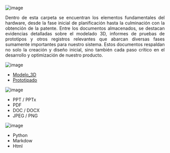 ![image](https://github.com/Fx2048/Team_4_FdD/assets/131219987/7d7e8aba-6c82-4574-ab00-5b22784706af)
<p align="justify">
Dentro de esta carpeta se encuentran los elementos fundamentales del hardware, desde la fase inicial de planificación hasta la culminación con la obtención de la patente. Entre los documentos almacenados, se destacan evidencias detalladas sobre el modelado 3D, informes de pruebas de prototipos y otros registros relevantes que abarcan diversas fases sumamente importantes para nuestro sistema. Estos documentos respaldan no solo la creación y diseño inicial, sino también cada paso crítico en el desarrollo y optimización de nuestro producto.
</p>

![image](https://github.com/Fx2048/Team_4_FdD/assets/131219987/397179a1-eec7-4a92-830a-585c48451261)

- [Modelo_3D](https://github.com/Fx2048/Team_4_FdD/tree/main/Hadware/Modelo_3D)
- [Prototipado](https://github.com/Fx2048/Team_4_FdD/tree/main/Hadware/Prototipado)



![image](https://github.com/Fx2048/Team_4_FdD/assets/131219987/f4977564-a02f-4be0-8bb9-eda5194ca38e)

   - PPT / PPTx
   - PDF
   - DOC / DOCX
   - JPEG / PNG
     
![image](https://github.com/Fx2048/Team_4_FdD/assets/131219987/c989c341-102f-41ad-b616-eb844858cc66)

   - Python
   - Markdow
   - Html







